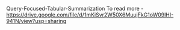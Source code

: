Query-Focused-Tabular-Summarization
To read more - https://drive.google.com/file/d/1mKiSvr2W50X6MuujFkG1oW09lHI-941N/view?usp=sharing
